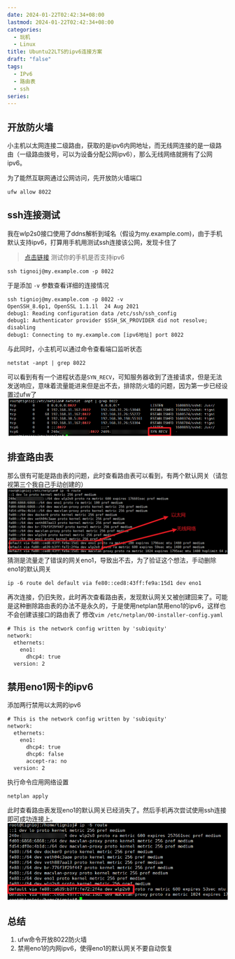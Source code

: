 ```yaml
---
date: 2024-01-22T02:42:34+08:00
lastmod: 2024-01-22T02:42:34+08:00
categories:
  - 玩机
  - Linux
title: Ubuntu22LTS的ipv6连接方案
draft: "false"
tags:
  - IPv6
  - 路由表
  - ssh
series:
---
```

## 开放防火墙
小主机以太网连接二级路由，获取的是ipv6内网地址，而无线网连接的是一级路由（一级路由拨号，可以为设备分配公网ipv6），那么无线网络就拥有了公网ipv6。

为了能然互联网通过公网访问，先开放防火墙端口
```
ufw allow 8022
```

## ssh连接测试
我在wlp2s0接口使用了ddns解析到域名（假设为my.example.com)，由于手机默认支持ipv6，打算用手机用测试ssh连接该公网，发现卡住了
> [点击链接](https://ipw.cn/ipv6/) 测试你的手机是否支持ipv6
```
ssh tignoij@my.example.com -p 8022
```
于是添加 `-v` 参数查看详细的连接情况
```
ssh tignioj@my.example.com -p 8022 -v 
OpenSSH_8.6p1, OpenSSL 1.1.1l  24 Aug 2021
debug1: Reading configuration data /etc/ssh/ssh_config
debug1: Authenticator provider $SSH_SK_PROVIDER did not resolve; disabling
debug1: Connecting to my.example.com [ipv6地址] port 8022
```

与此同时，小主机可以通过命令查看端口监听状态
```
netstat -anpt | grep 8022
```
可以看到有有一个进程状态是`SYN_RECV`，可知服务器收到了连接请求，但是无法发送响应，意味着流量能进来但是出不去，排除防火墙的问题，因为第一步已经设置过ufw了
![](Pasted%20image%2020240122032909.png)

## 排查路由表
那么很有可能是路由表的问题，此时查看路由表可以看到，有两个默认网关（请忽视第三个我自己手动创建的）
![](Pasted%20image%2020240122024637.png)
猜测是流量走了错误的网关eno1，导致出不去，为了验证这个想法，手动删除eno1的默认网关
```
ip -6 route del default via fe80::ced8:43ff:fe9a:15d1 dev eno1
```
再次连接，仍旧失败，此时再次查看路由表，发现默认网关又被创建回来了。可能是这种删除路由表的办法不是永久的，于是使用netplan禁用eno1的ipv6，这样也不会创建该接口的路由表了
修改`vim /etc/netplan/00-installer-config.yaml` 
```
# This is the network config written by 'subiquity'
network:
  ethernets:
    eno1:
      dhcp4: true
  version: 2
```

## 禁用eno1网卡的ipv6
添加两行禁用以太网的ipv6
```
# This is the network config written by 'subiquity'
network:
  ethernets:
    eno1:
      dhcp4: true
      dhcp6: false
      accept-ra: no
  version: 2
```
执行命令应用网络设置
```
netplan apply
```
此时查看路由表发现eno1的默认网关已经消失了。然后手机再次尝试使用ssh连接即可成功连接上。
![](Pasted%20image%2020240122040045.png)

## 总结
1. ufw命令开放8022防火墙
2. 禁用eno1的内网ipv6，使得eno1的默认网关不要自动恢复

